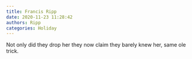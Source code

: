 ```yaml
---
title: Francis Ripp
date: 2020-11-23 11:28:42
authors: Ripp
categories: Holiday
---
```


 Not only did they drop her they now claim they barely knew her, same ole trick.